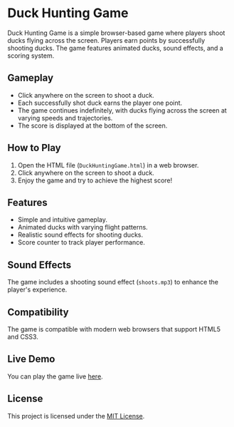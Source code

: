 # Duck Hunting Game

Duck Hunting Game is a simple browser-based game where players shoot ducks flying across the screen. Players earn points by successfully shooting ducks. The game features animated ducks, sound effects, and a scoring system.

## Gameplay

- Click anywhere on the screen to shoot a duck.
- Each successfully shot duck earns the player one point.
- The game continues indefinitely, with ducks flying across the screen at varying speeds and trajectories.
- The score is displayed at the bottom of the screen.

## How to Play

1. Open the HTML file (`DuckHuntingGame.html`) in a web browser.
2. Click anywhere on the screen to shoot a duck.
3. Enjoy the game and try to achieve the highest score!

## Features

- Simple and intuitive gameplay.
- Animated ducks with varying flight patterns.
- Realistic sound effects for shooting ducks.
- Score counter to track player performance.

## Sound Effects

The game includes a shooting sound effect (`shoots.mp3`) to enhance the player's experience.

## Compatibility

The game is compatible with modern web browsers that support HTML5 and CSS3.

## Live Demo

You can play the game live [here](https://shreyasaini003.github.io/DuckHuntingGame/).

## License

This project is licensed under the [MIT License](LICENSE).
